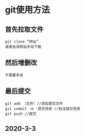 # git使用方法
## 首先拉取文件
    git clone “网址”
    或者去该网站手动下载
## 然后增删改
    不需要多说
## 最后提交
    git add （文件）//添加提交文件
    git commit -m '提交信息'//标注提交信息
    git push //提交
## 2020-3-3
